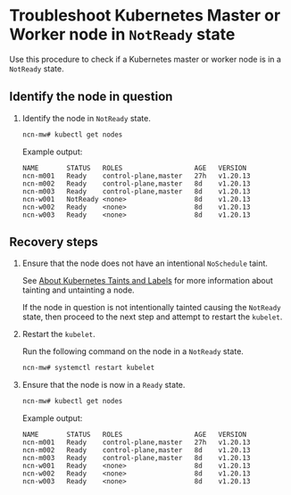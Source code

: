 # Troubleshoot Kubernetes Master or Worker node in `NotReady` state

Use this procedure to check if a Kubernetes master or worker node is in a `NotReady` state.

## Identify the node in question

1. Identify the node in `NotReady` state.

    ```bash
    ncn-mw# kubectl get nodes
    ```

    Example output:

    ```text
    NAME       STATUS   ROLES                  AGE   VERSION
    ncn-m001   Ready    control-plane,master   27h   v1.20.13
    ncn-m002   Ready    control-plane,master   8d    v1.20.13
    ncn-m003   Ready    control-plane,master   8d    v1.20.13
    ncn-w001   NotReady <none>                 8d    v1.20.13
    ncn-w002   Ready    <none>                 8d    v1.20.13
    ncn-w003   Ready    <none>                 8d    v1.20.13
    ```

## Recovery steps

1. Ensure that the node does not have an intentional `NoSchedule` taint.

    See [About Kubernetes Taints and Labels](../../operations/kubernetes/About_Kubernetes_Taints_and_Labels.md) for more information about tainting and untainting a node.

    If the node in question is not intentionally tainted causing the `NotReady` state, then proceed to the next step and attempt to restart the `kubelet`.

1. Restart the `kubelet`.

    Run the following command on the node in a `NotReady` state.

    ```bash
    ncn-mw# systemctl restart kubelet
    ```

1. Ensure that the node is now in a `Ready` state.

    ```bash
    ncn-mw# kubectl get nodes
    ```

    Example output:

    ```text
    NAME       STATUS   ROLES                  AGE   VERSION
    ncn-m001   Ready    control-plane,master   27h   v1.20.13
    ncn-m002   Ready    control-plane,master   8d    v1.20.13
    ncn-m003   Ready    control-plane,master   8d    v1.20.13
    ncn-w001   Ready    <none>                 8d    v1.20.13
    ncn-w002   Ready    <none>                 8d    v1.20.13
    ncn-w003   Ready    <none>                 8d    v1.20.13
    ```
